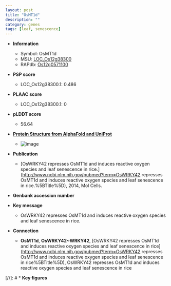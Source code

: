 ```yaml
---
layout: post
title: "OsMT1d"
description: ""
category: genes
tags: [leaf, senescence]
---
```


* **Information**  
    + Symbol: OsMT1d  
    + MSU: [LOC_Os12g38300](http://rice.plantbiology.msu.edu/cgi-bin/ORF_infopage.cgi?orf=LOC_Os12g38300)  
    + RAPdb: [Os12g0571100](http://rapdb.dna.affrc.go.jp/viewer/gbrowse_details/irgsp1?name=Os12g0571100)  

* **PSP score**  
    + LOC_Os12g38300.1: 0.486 

* **PLAAC score**  
    + LOC_Os12g38300.1: 0 

* **pLDDT score**
    + 56.64

* **[Protein Structure from AlphaFold and UniProt](https://www.uniprot.org/uniprotkb/Q2QNC3/entry#structure)**
    + ![image](https://ricepsp.github.io/images/Q2/AF-Q2QNC3-F1.png)

* **Publication**  
    + [OsWRKY42 represses OsMT1d and induces reactive oxygen species and leaf senescence in rice.](http://www.ncbi.nlm.nih.gov/pubmed?term=OsWRKY42 represses OsMT1d and induces reactive oxygen species and leaf senescence in rice.%5BTitle%5D), 2014, Mol Cells.

* **Genbank accession number**  

* **Key message**  
    + OsWRKY42 represses OsMT1d and induces reactive oxygen species and leaf senescence in rice.

* **Connection**  
    + __OsMT1d__, __OsWRKY42~WRKY42__, [OsWRKY42 represses OsMT1d and induces reactive oxygen species and leaf senescence in rice](http://www.ncbi.nlm.nih.gov/pubmed?term=OsWRKY42 represses OsMT1d and induces reactive oxygen species and leaf senescence in rice%5BTitle%5D), OsWRKY42 represses OsMT1d and induces reactive oxygen species and leaf senescence in rice

[//]: # * **Key figures**  


